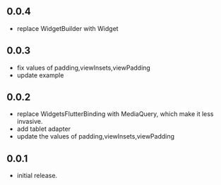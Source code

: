 ## 0.0.4
* replace WidgetBuilder with Widget

## 0.0.3
* fix values of padding,viewInsets,viewPadding
* update example

## 0.0.2
* replace WidgetsFlutterBinding with MediaQuery, which make it less invasive.
* add tablet adapter
* update the values of padding,viewInsets,viewPadding

## 0.0.1

* initial release.
